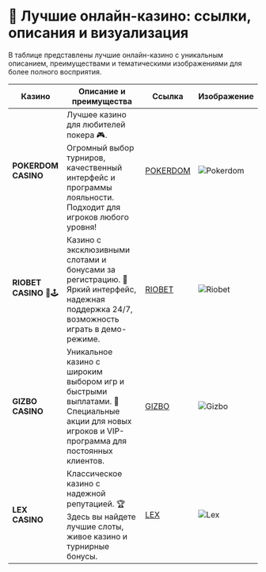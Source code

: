 # 🎰 Лучшие онлайн-казино: ссылки, описания и визуализация

В таблице представлены лучшие онлайн-казино с уникальным описанием, преимуществами и тематическими изображениями для более полного восприятия.

| **Казино**          | **Описание и преимущества**                                                                                                                                                     | **Ссылка**                           | **Изображение**                       |
|----------------------|--------------------------------------------------------------------------------------------------------------------------------------------------------------------------------|---------------------------------------|----------------------------------------|
| **POKERDOM CASINO**  | Лучшее казино для любителей покера 🎮. Огромный выбор турниров, качественный интерфейс и программы лояльности. Подходит для игроков любого уровня!                             | [POKERDOM](https://brandplay.link/Bxg7SC7H) | ![Pokerdom](attachment:/mnt/data/1-คาสิโน-pic.jpg) |
| **RIOBET CASINO** 🌟🕹️ | Казино с эксклюзивными слотами и бонусами за регистрацию. 🎁 Яркий интерфейс, надежная поддержка 24/7, возможность играть в демо-режиме.                                        | [RIOBET](https://brandplay.link/dtx89f2L)    | ![Riobet](attachment:/mnt/data/victory_quest_ograblenie_kazino_photo1.jpg) |
| **GIZBO CASINO**     | Уникальное казино с широким выбором игр и быстрыми выплатами. 🚀 Специальные акции для новых игроков и VIP-программа для постоянных клиентов.                                  | [GIZBO](https://gizbo-tea02.com/c8e962e89)   | ![Gizbo](attachment:/mnt/data/48606e5025e81fa84c51b.jpg) |
| **LEX CASINO**       | Классическое казино с надежной репутацией. 🏆 Здесь вы найдете лучшие слоты, живое казино и турнирные бонусы.                                                                   | [LEX](https://brandplay.link/2HFTmBc8)       | ![Lex](attachment:/mnt/data/4522a95062c785df766d2e81d8d63.jpg) |
